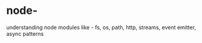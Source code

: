 # node-
understanding node
modules like - fs, os, path, http, streams, event emitter, async patterns
